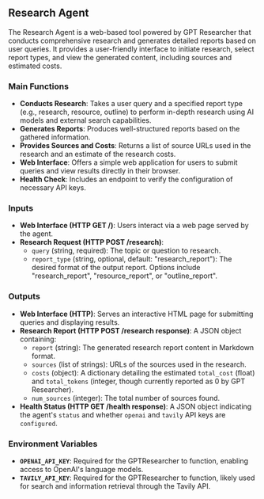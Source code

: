 ## Research Agent

The Research Agent is a web-based tool powered by GPT Researcher that conducts comprehensive research and generates detailed reports based on user queries. It provides a user-friendly interface to initiate research, select report types, and view the generated content, including sources and estimated costs.

### Main Functions

*   **Conducts Research**: Takes a user query and a specified report type (e.g., research, resource, outline) to perform in-depth research using AI models and external search capabilities.
*   **Generates Reports**: Produces well-structured reports based on the gathered information.
*   **Provides Sources and Costs**: Returns a list of source URLs used in the research and an estimate of the research costs.
*   **Web Interface**: Offers a simple web application for users to submit queries and view results directly in their browser.
*   **Health Check**: Includes an endpoint to verify the configuration of necessary API keys.

### Inputs

*   **Web Interface (HTTP GET /)**: Users interact via a web page served by the agent.
*   **Research Request (HTTP POST /research)**:
    *   `query` (string, required): The topic or question to research.
    *   `report_type` (string, optional, default: "research_report"): The desired format of the output report. Options include "research_report", "resource_report", or "outline_report".

### Outputs

*   **Web Interface (HTTP)**: Serves an interactive HTML page for submitting queries and displaying results.
*   **Research Report (HTTP POST /research response)**: A JSON object containing:
    *   `report` (string): The generated research report content in Markdown format.
    *   `sources` (list of strings): URLs of the sources used in the research.
    *   `costs` (object): A dictionary detailing the estimated `total_cost` (float) and `total_tokens` (integer, though currently reported as 0 by GPT Researcher).
    *   `num_sources` (integer): The total number of sources found.
*   **Health Status (HTTP GET /health response)**: A JSON object indicating the agent's `status` and whether `openai` and `tavily` API keys are `configured`.

### Environment Variables

*   **`OPENAI_API_KEY`**: Required for the GPTResearcher to function, enabling access to OpenAI's language models.
*   **`TAVILY_API_KEY`**: Required for the GPTResearcher to function, likely used for search and information retrieval through the Tavily API.